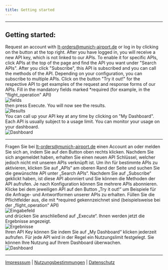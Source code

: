 ```yaml
---
title: Getting started
---
```

-----------------------------------------------------------------------------------------------------------------

## Getting started:

Request an account with It-orders@munich-airport.de or log in by clicking on the button at the top right. After you have logged in, you will receive a new API key, which is not linked to our APIs. To enable it for specific APIs, click APIs at the top of the page and find the API you want under "Search APIs". After you click "Subscribe", this API is subscribed and you can call the methods of the API. Depending on your configuration, you can subscribe to multiple APIs. Click on the button "Try it out!" for the respective API to get examples of the request and response forms of our APIs. Fill in the mandatory fields marked *required (for example, in the "flight_operation" API) <br>
![fields](/custom-content/Eingabefelder.PNG) <br>
then press Execute. You will now see the results. <br>
![Results](/custom-content/Ergebnisse.PNG) <br>
You can call up your API key at any time by clicking on "My Dashboard".
Each API is usually subject to a usage limit. You can monitor your usage on your dashboard.  <br>
![Dashboard](/custom-content/Dashboard-Nutzungsdauer.PNG) <br>

-----------------------------------------------------------------------------------------------------------------

Fragen Sie bei It-orders@munich-airport.de einen Account an oder melden Sie sich an, indem Sie auf den Button oben rechts klicken. Nachdem Sie sich angemeldet haben, erhalten Sie einen neuen API Schlüssel, welcher jedoch nicht mit unseren APIs verknüpft ist. Um ihn für bestimmte APIs zu aktivieren, klicken Sie auf „APIs“ am oberen Rand der Seite und suchen Sie die gewünschte API unter „Search APIs“. Nachdem Sie auf „Subscribe“ geklickt haben, ist diese API abonniert und Sie können die Methoden der API aufrufen. Je nach Konfiguration können Sie mehrere APIs abonnieren. Klicke bei dem jeweiligen API auf den Button „Try it out!“ um Beispiele für die Anfrage- und Antwortformen unserer APIs zu erhalten. Füllen Sie die Pflichtfelder aus, die mit *required gekennzeichnet sind (beispielsweise bei der „flight_operation“ API) <br>
![Eingabefeld](/custom-content/Eingabefelder.PNG)  <br>
und drücken Sie anschließend auf „Execute“. Ihnen werden jetzt die Ergebnisse angezeigt. <br>
![Ergebnisse](/custom-content/Ergebnisse.PNG) <br>
Ihren API Key können Sie indem Sie auf „My Dashboard“ klicken jederzeit aufrufen.
Für jede API wird in der Regel ein Nutzungslimit festgelegt. Sie können Ihre Nutzung auf Ihrem Dashboard überwachen. <br>
![Dashboard](/custom-content/Dashboard-Nutzungsdauer.PNG) <br>

-----------------------------------------------------------------------------------------------------------------
[Impresssum](https://www.munich-airport.de/impressum-375921)   |      [Nutzungsbestimmungen](https://www.munich-airport.de/nutzungsbestimmungen-783787)      |      [Datenschutz](https://www.munich-airport.de/datenschutzerklaerung-hinweise-zum-datensch)
